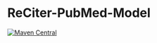 # ReCiter-PubMed-Model

[![Maven Central](https://maven-badges.herokuapp.com/maven-central/edu.cornell.weill.reciter/reciter-identity-model/badge.svg)](https://maven-badges.herokuapp.com/maven-central/edu.cornell.weill.reciter/reciter-identity-model)
